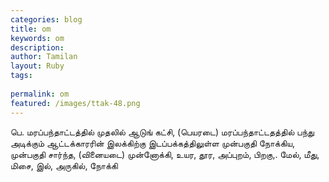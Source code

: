 ```yaml
---
categories: blog
title: om
keywords: om
description: 
author: Tamilan
layout: Ruby
tags: 
 
permalink: om
featured: /images/ttak-48.png
---
```

  
பெ. மரப்பந்தாட்டத்தில் முதலில் ஆடுங் கட்சி, (பெயரடை) மரப்பந்தாட்டதத்தில் பந்து அடிக்கும் ஆட்டக்காரரின் இலக்கிற்கு இடப்பக்கத்திலுள்ள முன்பகுதி நோக்கிய, முன்பகுதி சார்ந்த, (வினையடை) முன்னோக்கி, உயர, தூர, அப்புறம், பிறகு,. மேல், மீது, மிசை, இல், அருகில், நோக்கி  
